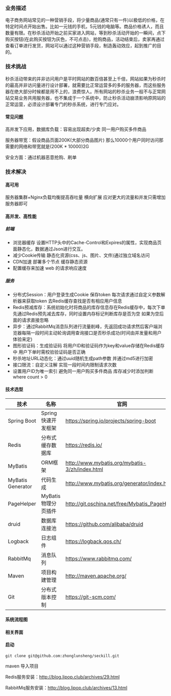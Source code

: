 ### 业务描述
电子商务网站常见的一种营销手段，将少量商品(通常只有一件)以极低的价格，在特定时间点开始出售。比如一元钱的手机，5元钱的电脑等。商品价格诱人，而且数量有限。在秒杀活动开始之前买家进入网站，等到秒杀活动开始的一瞬间，点下购买按钮(在此购买按钮为灰色，不可点击)，抢购商品，活动结束后，卖家再通过查看订单进行发货，网站可以通过这种营销手段，制造轰动效应，起到推广的目的。

### 技术挑战
秒杀活动带来的并非访问用户是平时网站的数百倍甚至上千倍，网站如果为秒杀时的最高并非访问量进行设计部署，就需要比正常运营多的多的服务器，而这些服务器在绝大部分时候都是用不上的，浪费惊人。所有网站的秒杀业务一般不与正常网站交易业务共用服务器，也不集成于一个系统中，防止秒杀活动崩溃影响原网站的正常运营，必须设计部署专门的秒杀系统，进行专门应对。

#### 常见问题
高并发下应用，数据库负载：容易出现超卖/少卖 同一用户购买多件商品

服务器带宽：假设商品页面200K(大部分商品图片) 那么10000个用户同时访问那需要的网络和带宽就是(200K * 10000)2G

安全方面：通过机器恶意抢购、刷单

### 技术解决
#### 高可用
服务器集群+Nginx负载均衡提高吞吐量 横向扩展 应对更大的流量和并发只需增加服务器即可

#### 高并发、高性能
##### 前端
 - 浏览器缓存 设置HTTP头中的Cache-Control和Expires的属性，实现商品页面静态化，数据通过Json进行交互。
 - 减少Cookie传输 静态化资源(css、js、图片、文件)通过独立域名访问
 - CDN加速 部署多个节点 缓存静态资源
 - 配置缓存来加速 web 的请求响应速度
##### 服务
 - 分布式Session：用户登录生成Cookie 保存token 每次请求通过自定义参数解析器来获取token 去Redis缓存查找是否有相应用户信息
 - Redis预减库存：系统初始化时将商品的库存信息存在Redis缓存中，每次下单先通过Redis预先减去库存，同时设置内存标记判断库存是否为空 如果为空后面的请求直接忽略
 - 异步：通过RabbitMq消息队列进行流量削峰，先返回成功请求然后客户端浏览器每隔一段时间主动轮询调用查询接口是否秒杀成功(时间由并发量和用户体验来定)
 - 图形验证码：生成验证码 将用户ID和验证码作为key和value存储在Redis缓存中 用户下单时需校验验证码是否正确
 - 秒杀地址URL动态化：通过uuid随机生成path参数 并通过md5进行加密 
 - 接口限流：自定义注解 实现一段时间内限制请求次数 
 - 设置用户ID为唯一索引 避免同一用户购买多件商品 库存减少时添加判断where count > 0

#### 技术选型
技术 | 名称 | 官网
---|---|---
Spring Boot | Spring快速开发框架 | 	https://spring.io/projects/spring-boot
Redis | 分布式缓存数据库 | https://redis.io/
MyBatis | ORM框架 | http://www.mybatis.org/mybatis-3/zh/index.html
MyBatis Generator | 代码生成 | http://www.mybatis.org/generator/index.html
PageHelper | MyBatis物理分页插件 | http://git.oschina.net/free/Mybatis_PageHelper
druid | 数据库连接池 | https://github.com/alibaba/druid
Logback | 日志组件 | https://logback.qos.ch/
RabbitMq | 消息队列 | https://www.rabbitmq.com/
Maven | 项目构建管理 | http://maven.apache.org/
Git | 分布式版本控制 | https://git-scm.com/

#### 系统流程图


#### 相关界面


#### 启动
```
git clone git@github.com:zhonglunsheng/seckill.git
```
maven 导入项目

Redis服务安装：http://blog.lipop.club/archives/29.html

RabbitMq服务安装：http://blog.lipop.club/archives/13.html




